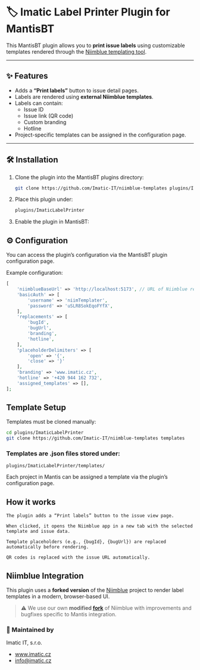 # 🏷️ Imatic Label Printer Plugin for MantisBT

This MantisBT plugin allows you to **print issue labels** using customizable templates rendered through
the [Niimblue templating tool](https://github.com/Imatic-IT/niimblue-templates).

---

## ✨ Features

- Adds a **“Print labels”** button to issue detail pages.
- Labels are rendered using **external Niimblue templates**.
- Labels can contain:
    - Issue ID
    - Issue link (QR code)
    - Custom branding
    - Hotline
- Project-specific templates can be assigned in the configuration page.

---

## 🛠️ Installation

1. Clone the plugin into the MantisBT plugins directory:
   ```bash
   git clone https://github.com/Imatic-IT/niimblue-templates plugins/ImaticLabelPrinter/templates
   ```
2. Place this plugin under:
   ```bash
   plugins/ImaticLabelPrinter
   ```
3. Enable the plugin in MantisBT:

## ⚙️ Configuration

You can access the plugin’s configuration via the MantisBT plugin configuration page.

Example configuration:

```php
[
    'niimblueBaseUrl' => 'http://localhost:5173', // URL of Niimblue renderer
    'basicAuth' => [
        'username' => 'niimTemplater',
        'password' => 'uSLR8SokEqoFYfX',
    ],
    'replacements' => [
        'bugId',
        'bugUrl',
        'branding',
        'hotline',
    ],
    'placeholderDelimiters' => [
        'open' => '{',
        'close' => '}'
    ],
    'branding' => 'www.imatic.cz',
    'hotline' => '+420 944 162 732',
    'assigned_templates' => [],
];

```

## Template Setup

Templates must be cloned manually:

```bash
cd plugins/ImaticLabelPrinter
git clone https://github.com/Imatic-IT/niimblue-templates templates

```

### Templates are .json files stored under:

```
plugins/ImaticLabelPrinter/templates/
```

Each project in Mantis can be assigned a template via the plugin’s configuration page.

## How it works

    The plugin adds a “Print labels” button to the issue view page.

    When clicked, it opens the Niimblue app in a new tab with the selected template and issue data.

    Template placeholders (e.g., {bugId}, {bugUrl}) are replaced automatically before rendering.

    QR codes is replaced with the issue URL automatically.

## Niimblue Integration

This plugin uses a **forked version** of the [Niimblue](https://github.com/MultiMote/niimblue) project to render label
templates in a modern, browser-based UI.

> ⚠️ We use our own **modified [fork](https://github.com/Imatic-IT/niimblue)** of Niimblue with improvements and
> bugfixes specific to Mantis integration.

### 🏢 Maintained by

Imatic IT, s.r.o.

- www.imatic.cz
- info@imatic.cz

